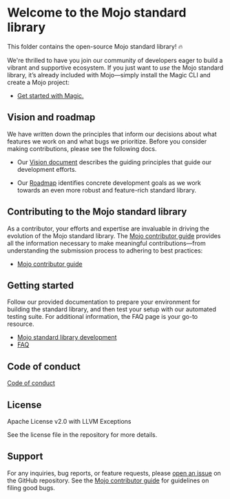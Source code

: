 # Welcome to the Mojo standard library

This folder contains the open-source Mojo standard library! 🔥

We're thrilled to have you join our community of developers eager to build a
vibrant and supportive ecosystem. If you just want to *use* the Mojo standard
library, it’s already included with Mojo—simply install the Magic CLI and
create a Mojo project:

- [Get started with Magic.](https://docs.modular.com/magic/)

## Vision and roadmap

We have written down the principles that inform our decisions about what
features we work on and what bugs we prioritize. Before you consider making
contributions, please see the following docs.

- Our [Vision document](./docs/vision.md) describes the guiding principles that
guide our development efforts.

- Our [Roadmap](./docs/roadmap.md) identifies concrete development goals as we
work towards an even more robust and feature-rich standard library.

## Contributing to the Mojo standard library

As a contributor, your efforts and expertise are invaluable in driving the
evolution of the Mojo standard library. The [Mojo contributor
guide](../CONTRIBUTING.md) provides all the information necessary to make
meaningful contributions—from understanding the submission process to
adhering to best practices:

- [Mojo contributor guide](../CONTRIBUTING.md)

## Getting started

Follow our provided documentation to prepare your environment for building the
standard library, and then test your setup with our automated testing suite.
For additional information, the FAQ page is your go-to resource.

- [Mojo standard library development](./docs/development.md)
- [FAQ](./docs/faq.md)

## Code of conduct

[Code of conduct](../../CODE_OF_CONDUCT.md)

## License

Apache License v2.0 with LLVM Exceptions

See the license file in the repository for more details.

## Support

For any inquiries, bug reports, or feature requests, please [open an
issue](https://github.com/modular/modular/issues) on the GitHub repository. See
the [Mojo contributor guide](../CONTRIBUTING.md) for guidelines on filing good
bugs.
